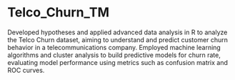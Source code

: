 # Telco_Churn_TM
Developed hypotheses and applied advanced data analysis in R to analyze the Telco Churn dataset, aiming to understand and predict customer churn behavior in a telecommunications company.
Employed machine learning algorithms and cluster analysis to build predictive models for churn rate, evaluating model performance using metrics such as confusion matrix and ROC curves.
